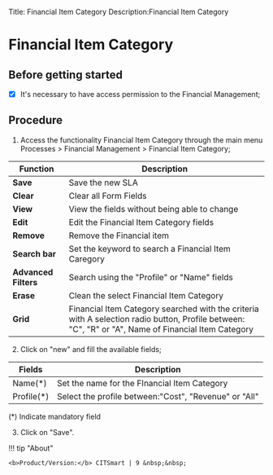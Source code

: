 Title: Financial Item Category
Description:Financial Item Category

# Financial Item Category

## Before getting started

- [x] It's necessary to have access permission to the Financial Management;

## Procedure

1. Access the functionality Financial Item Category through the main menu Processes \> Financial Management \> Financial Item Category;

|Function| Description|
|-|-|
|**Save**|Save the new SLA|
|**Clear**|Clear all Form Fields|
|**View**|View the fields without being able to change|
|**Edit**|Edit the Financial Item Category fields|
|**Remove**|Remove the Financial item|
|**Search bar**|Set the keyword to search a Financial Item Caregory|
|**Advanced Filters**|Search using the "Profile" or "Name" fields|
|**Erase**|Clean the select Financial Item Category|
|**Grid**| Financial Item Category searched with the criteria with A selection radio button, Profile between: "C", "R" or "A", Name of Financial Item Category|

2. Click on "new" and fill the available fields;

|Fields|Description|
|-|-|
|Name(\*)|Set the name for the FInancial Item Category|
|Profile(\*)|Select the profile between:"Cost", "Revenue" or "All" |

(\*) Indicate mandatory field

3. Click on "Save".

!!! tip "About"

    <b>Product/Version:</b> CITSmart | 9 &nbsp;&nbsp;
